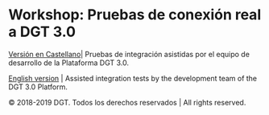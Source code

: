 # **Workshop: Pruebas de conexión real a DGT 3.0**

[Versión en Castellano](./Readme_ESP.md)| Pruebas de integración asistidas por el equipo de desarrollo de la Plataforma DGT 3.0.

[English version](./Readme_ENG.md) | Assisted integration tests by the development team of the DGT 3.0 Platform.


© 2018-2019 DGT. Todos los derechos reservados | All rights reserved.
